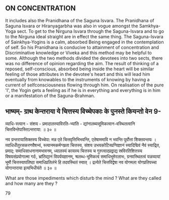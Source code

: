 ## ON CONCENTRATION

It includes also the Pranidhana of the Saguna Isvara. The Pranidhana of Saguna Isvara or Hiranyagarbha was also in vogue amongst the Samkhya-Yoga sect. To get to the Nirguna Isvara through the Saguna-Isvara and to go to the Nirguna ideal straight are in effect the same thing. The Saguna-Isvara of Sainkhya-Yogins is a calm, absorbed Being engaged in the contemplation of self. So his Pranidhana is conducive to attainment of concentration and Discriminative knowledge or Viveka and this method may be helpful to some. Although the two methods divided the devotees into two sects, there was no difference of opinion regarding the aim. The result of thinking of a reposed, self-conscious, absorbed being inside the heart will be similar feeling of those attributes in the devotee's heart and this will lead him eventually from knowables to the instruments of knowing by having a current of selfconsciousness flowing through him. On realisation of the pure 'I', the Yogin gets a feeling as if he is in everything and everything is in him or a manifestation of the Saguna-Brahman.

## भाष्यम्- ग्राथ केन्तराया ये चित्तस्य विच्चेपकाः के पुनस्ते कियन्तो वेन 9-

व्याधि-स्त्यान - संशय - प्रमादालस्याविरति-भ्यांति - द्यांनालब्यसूमिकत्वान-वस्थितत्वानि चित्तविन्तेपास्तिऽन्तराया: ॥ ३० ॥

नव ग्रन्तरायासिक्तस्य विच्चेपा: मन्न एते चित्तवृत्तिभिभवन्ति, एतेषाममावि न भवन्ति पूर्वोत्ता शिक्तवन्तयः । व्याधिधीतुरसकरणवैषभ्यं, स्त्यानमकर्मग्खता चित्तस्य, संशय उभयकोटिस्प्रग्विज्ञानं स्यादिद्मिवं नैवं स्याद्र्ति, प्रमाद्: समाधिसाधनानामभावनम्, ध्यालस्यं कायस्य चित्तस्य च गुरुत्वादप्रद्वाद्य स्रविरतिशित्तस्य विषयसंप्रयोगात्मा गर्दः, भ्रांतिद्यानं विपर्ययज्ञानम्, श्रलब्ध-भूमिकत्वं समाधिभूमेरलाभः, ग्रनवस्थितत्वं यन्नव्यायां भूमौ चित्तस्यापतिष्ठा समाधिप्रतिलंभे हि तदवस्थितं स्यात् । द्रत्येते चित्तविद्वेषा नव योगमला योगप्रतिपच्चा योगान्तराया इत्यभिधीयंते ॥ ३० ॥

What are those impediments which disturb the mind ? What are they called and how many are they ?

79